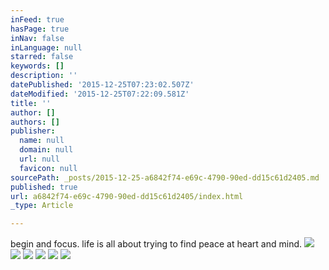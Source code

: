 ```yaml
---
inFeed: true
hasPage: true
inNav: false
inLanguage: null
starred: false
keywords: []
description: ''
datePublished: '2015-12-25T07:23:02.507Z'
dateModified: '2015-12-25T07:22:09.581Z'
title: ''
author: []
authors: []
publisher:
  name: null
  domain: null
  url: null
  favicon: null
sourcePath: _posts/2015-12-25-a6842f74-e69c-4790-90ed-dd15c61d2405.md
published: true
url: a6842f74-e69c-4790-90ed-dd15c61d2405/index.html
_type: Article

---
```

begin and focus.  life is all about trying to find peace at heart and mind.
![](https://the-grid-user-content.s3-us-west-2.amazonaws.com/07a608bb-f2c6-4526-9c42-7fabdd798d6e.jpg)
![](https://the-grid-user-content.s3-us-west-2.amazonaws.com/949b4044-6ee5-471b-b51c-beeeaecc75a5.jpg)
![](https://the-grid-user-content.s3-us-west-2.amazonaws.com/0c8a7b3c-4432-4611-97fc-10b2dd7465d4.jpg)
![](https://the-grid-user-content.s3-us-west-2.amazonaws.com/2e5f7b95-4556-46f6-884d-50b0920d1052.jpg)
![](https://the-grid-user-content.s3-us-west-2.amazonaws.com/c4616d23-ed5e-411f-8c51-89a05dc4c197.jpg)
![](https://the-grid-user-content.s3-us-west-2.amazonaws.com/75c248dd-d96c-4262-90f3-17d8c98769ff.JPG)